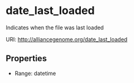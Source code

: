 # date_last_loaded

Indicates when the file was last loaded

URI: http://alliancegenome.org/date_last_loaded



<!-- no inheritance hierarchy -->


## Properties

 * Range: datetime


